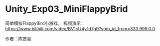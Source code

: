 # Unity_Exp03_MiniFlappyBrid
简单模拟FlappyBird小游戏。
视频演示：https://www.bilibili.com/video/BV1cU4y1d7g9?spm_id_from=333.999.0.0

作者：陈景豪
